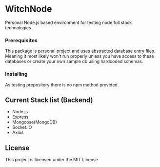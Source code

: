 # WitchNode

Personal Node.js based environment for testing node full stack technologies.

### Prerequisites

This package is personal project and uses abstracted database entry files. Meaning it most likely won't run properly unless you have access to these databases or create your own sample db using hardcoded schemas.

### Installing

As testing prepository there is no npm method provided.


## Current Stack list  (Backend)

* Node.js
* Express
* Mongoose(MongoDB)
* Socket.IO
* Axios



## License

This project is licensed under the MIT License


